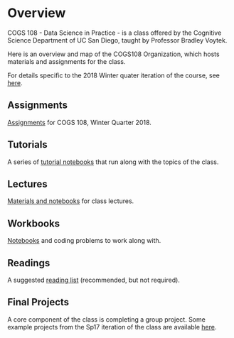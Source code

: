 # Overview

COGS 108 - Data Science in Practice - is a class offered by the Cognitive Science Department of UC San Diego, taught by Professor Bradley Voytek. 

Here is an overview and map of the COGS108 Organization, which hosts materials and assignments for the class. 

For details specific to the 2018 Winter quater iteration of the course, see [here](https://github.com/COGS108/Overview/Wi18.md).

## Assignments

[Assignments](https://github.com/COGS108/Assignments) for COGS 108, Winter Quarter 2018.

## Tutorials

A series of [tutorial notebooks](https://github.com/COGS108/SectionMaterials) that run along with the topics of the class. 

## Lectures

[Materials and notebooks](https://github.com/COGS108/LectureMaterials) for class lectures.

## Workbooks

[Notebooks](https://github.com/COGS108/Workbooks) and coding problems to work along with.

## Readings

A suggested [reading list](https://github.com/COGS108/Readings) (recommended, but not required).


## Final Projects

A core component of the class is completing a group project. Some example projects from the Sp17 iteration of the class are available [here](https://github.com/COGS108/FinalProjects).
